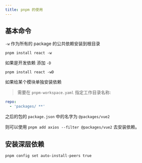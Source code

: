 ```yaml
---
title: pnpm 的使用
---
```


## 基本命令

`-w` 作为所有的 package 的公共依赖安装到根目录

```shell
pnpm install react -w
```

如果是开发依赖 添加 `-D`

```shell
pnpm install react -wD
```

如果给某个模块单独安装依赖

> 需要在 `pnpm-workspace.yaml` 指定工作目录名称:

```yaml
repo:
  - 'packages/ **'
```

之后的包的 `package.json` 中的名字为 `@packages/vue2`

则可以使用 `pnpm add axios --filter @packages/vue2` 去安装依赖。

## 安装深层依赖

```shell
pnpm config set auto-install-peers true
```
